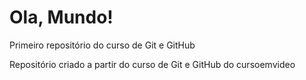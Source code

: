 # Ola, Mundo!
 Primeiro repositório do curso de Git e GitHub

Repositório criado a partir do curso de Git e GitHub do cursoemvideo